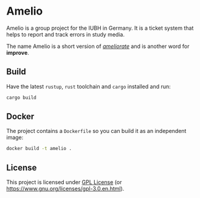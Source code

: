 # Amelio

Amelio is a group project for the IUBH in Germany. It is a ticket system that helps to report and
track errors in study media.

The name Amelio is a short version of _[ameliorate](https://www.dictionary.com/browse/ameliorate)_
and is another word for **improve**.

## Build

Have the latest `rustup`, `rust` toolchain and `cargo` installed and run:

```sh
cargo build
```

## Docker

The project contains a `Dockerfile` so you can build it as an independent image:

```sh
docker build -t amelio .
```

## License

This project is licensed under [GPL License](LICENSE) (or
<https://www.gnu.org/licenses/gpl-3.0.en.html>).
